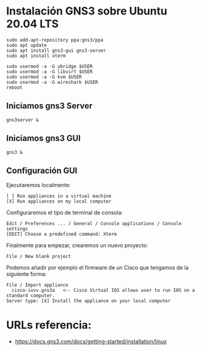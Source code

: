 
# Instalación GNS3 sobre Ubuntu 20.04 LTS

    sudo add-apt-repository ppa:gns3/ppa
    sudo apt update                                
    sudo apt install gns3-gui gns3-server
    sudo apt install xterm

    sudo usermod -a -G ubridge $USER
    sudo usermod -a -G libvirt $USER
    sudo usermod -a -G kvm $USER
    sudo usermod -a -G wireshark $USER
    reboot

## Iniciamos gns3 Server

    gns3server &

## Iniciamos gns3 GUI

    gns3 & 

## Configuración GUI

Ejecutaremos localmente:

    [ ] Run appliances in a virtual machine
    [X] Run appliances on my local computer

Configuraremos el tipo de terminal de consola:
  
    Edit / Preferences ... / General / Console applications / Console settings 
    [EDIT] Choose a predefined command: Xterm

Finalmente para empezar, crearemos un nuevo proyecto:

    File / New blank project
    
Podemos añadir por ejemplo el firmware de un Cisco que tengamos de la siguiente forma:

    File / Import appliance
      cisco-iosv.gns3a   <-- Cisco Virtual IOS allows user to run IOS on a standard computer.
    Server type: [X] Install the appliance on your local computer



# URLs referencia:
- https://docs.gns3.com/docs/getting-started/installation/linux

